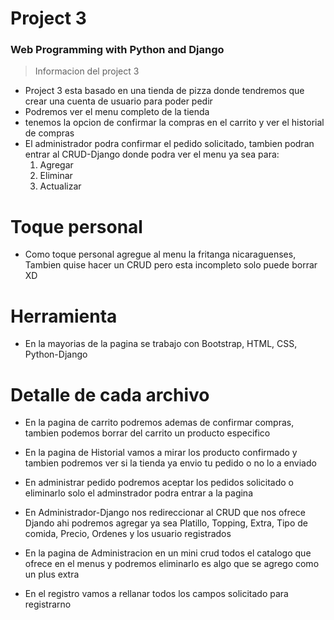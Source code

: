 # Project 3

### Web Programming with Python and Django

 > Informacion del project 3
- Project 3 esta basado en una tienda de pizza donde tendremos que crear una cuenta de usuario para poder pedir
- Podremos ver el menu completo de la tienda
- tenemos la opcion de confirmar la compras en el carrito y ver el historial de compras
- El administrador podra confirmar el pedido solicitado, tambien podran entrar al CRUD-Django donde podra ver el menu ya sea para:
    1. Agregar
    2. Eliminar 
    3. Actualizar

# Toque personal
- Como toque personal agregue al menu la fritanga nicaraguenses, Tambien quise hacer un CRUD pero esta incompleto solo puede borrar XD

# Herramienta
- En la mayorias de la pagina se trabajo con Bootstrap, HTML, CSS, Python-Django

# Detalle de cada archivo
- En la pagina de carrito podremos ademas de confirmar compras, tambien podemos borrar del carrito un producto especifico

- En la pagina de Historial vamos a mirar los producto confirmado y tambien podremos ver si la tienda ya envio tu pedido o no lo a enviado

- En administrar pedido podremos aceptar los pedidos solicitado o eliminarlo solo el adminstrador podra entrar a la pagina

- En Administrador-Django nos redireccionar al CRUD que nos ofrece Djando ahi podremos agregar ya sea Platillo, Topping, Extra, Tipo de comida, Precio, Ordenes y los usuario registrados

- En la pagina de Administracion en un mini crud todos el catalogo que ofrece en el menus y podremos eliminarlo es algo que se agrego como un plus extra

- En el registro vamos a rellanar todos los campos solicitado para registrarno
